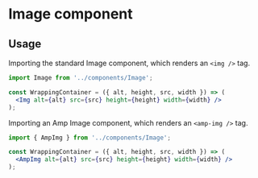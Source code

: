 # Image component

## Usage

Importing the standard Image component, which renders an `<img />` tag.

```jsx
import Image from '../components/Image';

const WrappingContainer = ({ alt, height, src, width }) => (
  <Img alt={alt} src={src} height={height} width={width} />
);
```

Importing an Amp Image component, which renders an `<amp-img />` tag.

```jsx
import { AmpImg } from '../components/Image';

const WrappingContainer = ({ alt, height, src, width }) => (
  <AmpImg alt={alt} src={src} height={height} width={width} />
);
```
